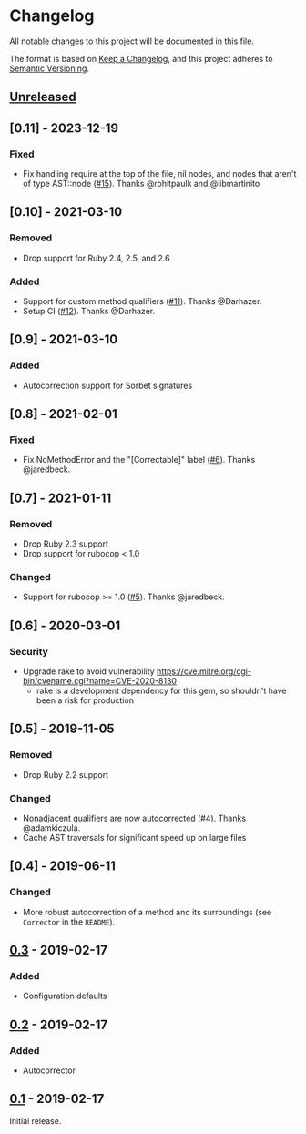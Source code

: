 # Changelog
All notable changes to this project will be documented in this file.

The format is based on [Keep a Changelog](https://keepachangelog.com/en/1.0.0/),
and this project adheres to [Semantic Versioning](https://semver.org/spec/v2.0.0.html).

## [Unreleased]

## [0.11] - 2023-12-19

### Fixed

- Fix handling require at the top of the file, nil nodes, and nodes that aren't of type AST::node ([#15](https://github.com/shanecav84/rubocop-ordered_methods/pull/15)). Thanks @rohitpaulk and @libmartinito

## [0.10] - 2021-03-10

### Removed

- Drop support for Ruby 2.4, 2.5, and 2.6

### Added

- Support for custom method qualifiers ([#11](https://github.com/shanecav84/rubocop-ordered_methods/pull/11)). Thanks @Darhazer.
- Setup CI ([#12](https://github.com/shanecav84/rubocop-ordered_methods/pull/12)). Thanks @Darhazer.

## [0.9] - 2021-03-10

### Added

- Autocorrection support for Sorbet signatures

## [0.8] - 2021-02-01

### Fixed

- Fix NoMethodError and the "\[Correctable\]" label ([#6](https://github.com/shanecav84/rubocop-ordered_methods/pull/6)). Thanks @jaredbeck.

## [0.7] - 2021-01-11

### Removed

- Drop Ruby 2.3 support
- Drop support for rubocop < 1.0

### Changed

- Support for rubocop >= 1.0 ([#5](https://github.com/shanecav84/rubocop-ordered_methods/pull/5)). Thanks @jaredbeck.

## [0.6] - 2020-03-01

### Security

- Upgrade rake to avoid vulnerability https://cve.mitre.org/cgi-bin/cvename.cgi?name=CVE-2020-8130
    - rake is a development dependency for this gem, so shouldn't have been a risk for production

## [0.5] - 2019-11-05

### Removed

- Drop Ruby 2.2 support

### Changed

- Nonadjacent qualifiers are now autocorrected (#4). Thanks @adamkiczula.
- Cache AST traversals for significant speed up on large files

## [0.4] - 2019-06-11

### Changed

- More robust autocorrection of a method and its surroundings (see `Corrector` in the `README`).

## [0.3] - 2019-02-17

### Added

- Configuration defaults

## [0.2] - 2019-02-17

### Added

- Autocorrector

## [0.1] - 2019-02-17

Initial release.

[Unreleased]: https://github.com/shanecav84/rubocop-ordered_methods/compare/v0.3...HEAD
[0.3]: https://github.com/shanecav84/rubocop-ordered_methods/compare/v0.2...v0.3
[0.2]: https://github.com/shanecav84/rubocop-ordered_methods/compare/v0.1...v0.2
[0.1]: https://github.com/shanecav84/rubocop-ordered_methods/releases/tag/v0.1
